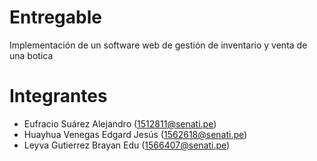 ﻿# Entregable
Implementación de un software web de gestión de inventario y venta de una botica

# Integrantes
- Eufracio Suárez Alejandro (1512811@senati.pe)
- Huayhua Venegas Edgard Jesús (1562618@senati.pe) 
- Leyva Gutierrez Brayan Edu (1566407@senati.pe)
  


